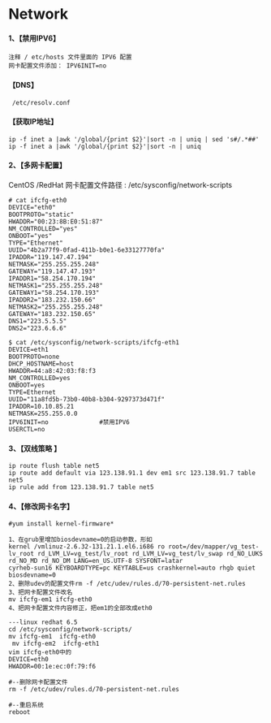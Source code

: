 # Network

#### 1、【禁用IPV6】
    注释 / etc/hosts 文件里面的 IPV6 配置
    网卡配置文件添加： IPV6INIT=no  

#### 【DNS】
     /etc/resolv.conf

#### 【获取IP地址】
    ip -f inet a |awk '/global/{print $2}'|sort -n | uniq | sed 's#/.*##'
    ip -f inet a |awk '/global/{print $2}'|sort -n | uniq 



#### 2、【多网卡配置】
CentOS /RedHat   网卡配置文件路径 :    /etc/sysconfig/network-scripts

    # cat ifcfg-eth0
    DEVICE="eth0"
    BOOTPROTO="static"
    HWADDR="00:23:8B:E0:51:87"
    NM_CONTROLLED="yes"
    ONBOOT="yes"
    TYPE="Ethernet"
    UUID="4b2a77f9-0fad-411b-b0e1-6e33127770fa"
    IPADDR="119.147.47.194"
    NETMASK="255.255.255.248"
    GATEWAY="119.147.47.193"
    IPADDR1="58.254.170.194"
    NETMASK1="255.255.255.248"
    GATEWAY1="58.254.170.193"
    IPADDR2="183.232.150.66"
    NETMASK2="255.255.255.248"
    GATEWAY="183.232.150.65"
    DNS1="223.5.5.5"
    DNS2="223.6.6.6"

    $ cat /etc/sysconfig/network-scripts/ifcfg-eth1
    DEVICE=eth1
    BOOTPROTO=none
    DHCP_HOSTNAME=host
    HWADDR=44:a8:42:03:f8:f3
    NM_CONTROLLED=yes
    ONBOOT=yes
    TYPE=Ethernet
    UUID="11a8fd5b-73b0-40b8-b304-9297373d471f"
    IPADDR=10.10.85.21
    NETMASK=255.255.0.0
    IPV6INIT=no              #禁用IPV6
    USERCTL=no


#### 3、【双线策略 】
    ip route flush table net5
    ip route add default via 123.138.91.1 dev em1 src 123.138.91.7 table net5
    ip rule add from 123.138.91.7 table net5


#### 4、【修改网卡名字】
    #yum install kernel-firmware*

    1、在grub里增加biosdevname=0的启动参数，形如
    kernel /vmlinuz-2.6.32-131.21.1.el6.i686 ro root=/dev/mapper/vg_test-lv_root rd_LVM_LV=vg_test/lv_root rd_LVM_LV=vg_test/lv_swap rd_NO_LUKS rd_NO_MD rd_NO_DM LANG=en_US.UTF-8 SYSFONT=latar
    cyrheb-sun16 KEYBOARDTYPE=pc KEYTABLE=us crashkernel=auto rhgb quiet biosdevname=0
    2、删除udev的配置文件rm -f /etc/udev/rules.d/70-persistent-net.rules
    3、把网卡配置文件改名
    mv ifcfg-em1 ifcfg-eth0
    4、把网卡配置文件内容修正，把em1的全部改成eth0

    ---linux redhat 6.5
    cd /etc/sysconfig/network-scripts/
    mv ifcfg-em1  ifcfg-eth0
     mv ifcfg-em2  ifcfg-eth1
    vim ifcfg-eth0中的
    DEVICE=eth0
    HWADDR=00:1e:ec:0f:79:f6

    #--删除网卡配置文件
    rm -f /etc/udev/rules.d/70-persistent-net.rules

    #--重启系统
    reboot 


